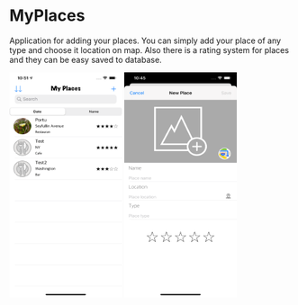 
# MyPlaces

Application for adding your places. You can simply add your place of any type and choose it location on map. Also there is a rating system for places and they can be easy saved to database.

<img src="https://github.com/prostiak/Swift/blob/master/img/myplaces1.png" width="200" height="400" />        <img src="https://github.com/prostiak/Swift/blob/master/img/myplaces2.png" width="200" height="400" />

